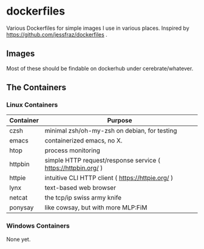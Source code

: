 # dockerfiles

Various Dockerfiles for simple images I use in various places.
Inspired by https://github.com/jessfraz/dockerfiles .

## Images

Most of these should be findable on dockerhub under cerebrate/whatever.

## The Containers

### Linux Containers

| Container                     | Purpose                                                         |
|-------------------------------|-----------------------------------------------------------------|
| czsh                          | minimal zsh/oh-my-zsh on debian, for testing                    |
| emacs                         | containerized emacs, no X.                                      |
| htop                          | process monitoring                                              |
| httpbin                       | simple HTTP request/response service ( https://httpbin.org/ )   |
| httpie                        | intuitive CLI HTTP client ( https://httpie.org/ )               |
| lynx                          | text-based web browser                                          |
| netcat                        | the tcp/ip swiss army knife                                     |
| ponysay                       | like cowsay, but with more MLP:FiM                              |

### Windows Containers

None yet.
